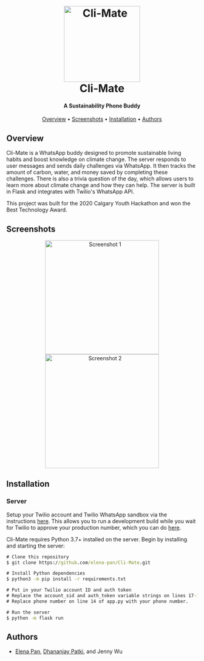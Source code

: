 <h1 align="center">
  <br>
  <img src="https://user-images.githubusercontent.com/52430997/104131835-52f41780-5336-11eb-8c94-116511d35f72.png" alt="Cli-Mate" width="200">
  <br>
  Cli-Mate
  <br>
</h1>

<h4 align="center">A Sustainability Phone Buddy</h4>

<p align="center">
  <a href="#overview">Overview</a> • <a href="#screenshots">Screenshots</a> • <a href="#installation">Installation</a> • <a href="#authors">Authors</a>
</p>

## Overview

Cli-Mate is a WhatsApp buddy designed to promote sustainable living habits and boost knowledge on climate change. The server responds to user messages and sends daily challenges via WhatsApp. It then tracks the amount of carbon, water, and money saved by completing these challenges. There is also a trivia question of the day, which allows users to learn more about climate change and how they can help. The server is built in Flask and integrates with Twilio's WhatsApp API.

This project was built for the 2020 Calgary Youth Hackathon and won the Best Technology Award.

## Screenshots

<p align="center">
  <img src="https://user-images.githubusercontent.com/52430997/104131406-4fab5c80-5333-11eb-8ccf-df4d12592bd4.png" alt="Screenshot 1" width="300px">
  <img src="https://user-images.githubusercontent.com/52430997/104131416-5fc33c00-5333-11eb-93da-b00687c3ae35.png" alt="Screenshot 2" width="300px">
</p>

## Installation

### Server

Setup your Twilio account and Twilio WhatsApp sandbox via the instructions [here](https://www.twilio.com/docs/whatsapp/sandbox). This allows you to run a development build while you wait for Twilio to approve your production number, which you can do [here](https://www.twilio.com/whatsapp/request-access).  

Cli-Mate requires Python 3.7+ installed on the server. Begin by installing and starting the server:

```cmd
# Clone this repository
$ git clone https://github.com/elena-pan/Cli-Mate.git

# Install Python dependencies
$ python3 -m pip install -r requirements.txt

# Put in your Twilio account ID and auth token
# Replace the account_sid and auth_token variable strings on lines 17-18 of app.py with your account details.
# Replace phone number on line 14 of app.py with your phone number.

# Run the server
$ python -m flask run
```


## Authors

* [Elena Pan](https://github.com/elena-pan), [Dhananjay Patki](https://github.com/dpatki), and Jenny Wu
